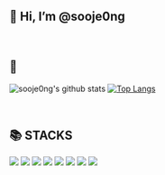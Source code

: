 <h2>👋 Hi, I’m @sooje0ng</h2>

<br>
<h2> 👀 </h2>

![sooje0ng's github stats](https://github-readme-stats.vercel.app/api?username=sooje0ng&show_icons=true) 
[![Top Langs](https://github-readme-stats.vercel.app/api/top-langs/?username=sooje0ng&layout=compact)](https://github.com/sooje0ng)

<br>
<div align=left><h2>📚 STACKS</h2></div>
<div align="left">
  <img src="https://img.shields.io/badge/html5-E34F26?style=for-the-badge&logo=html5&logoColor=white">
  <img src="https://img.shields.io/badge/css-1572B6?style=for-the-badge&logo=css3&logoColor=white">
  <img src="https://img.shields.io/badge/javascript-F7DF1E?style=for-the-badge&logo=javascript&logoColor=black">
  <img src="https://img.shields.io/badge/typescript-3178C6?style=for-the-badge&logo=typescript&logoColor=black"> 
  <img src="https://img.shields.io/badge/react-61DAFB?style=for-the-badge&logo=react&logoColor=black">
  <img src="https://img.shields.io/badge/Next.js-000000?style=for-the-badge&logo=Next.js&logoColor=white">
  <img src="https://img.shields.io/badge/java-007396?style=for-the-badge&logo=java&logoColor=white">
  <img src="https://img.shields.io/badge/python-3776AB?style=for-the-badge&logo=python&logoColor=white"> 
  
</div>
 
<!--START_SECTION:waka-->
<!--END_SECTION:waka-->
